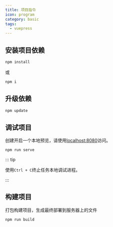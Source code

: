```yaml
---
title: 项目指令
icon: program
category: basic
tags:
  - vuepress
---
```


## 安装项目依赖

```bash
npm install
```

或

```bash
npm i
```

## 升级依赖

```bash
npm update
```

## 调试项目

创建开启一个本地预览，请使用[localhost:8080](http://localhost:8080)访问。

```bash
npm run serve
```

::: tip

使用`Ctrl + C`终止任务本地调试进程。

:::

## 构建项目

打包构建项目，生成最终部署到服务器上的文件

```bash
npm run build
```

